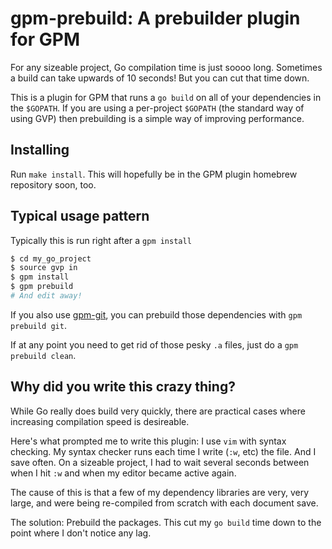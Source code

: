 # gpm-prebuild: A prebuilder plugin for GPM

For any sizeable project, Go compilation time is just soooo long.
Sometimes a build can take upwards of 10 seconds! But you can cut that
time down.

This is a plugin for GPM that runs a `go build` on all of your
dependencies in the `$GOPATH`. If you are using a per-project `$GOPATH`
(the standard way of using GVP) then prebuilding is a simple way of
improving performance.

## Installing

Run `make install`. This will hopefully be in the GPM plugin homebrew
repository soon, too.

## Typical usage pattern

Typically this is run right after a `gpm install`

```bash
$ cd my_go_project
$ source gvp in
$ gpm install
$ gpm prebuild
# And edit away!
```

If you also use [gpm-git](https://github.com/technosophos/gpm-git), you
can prebuild those dependencies with `gpm prebuild git`.

If at any point you need to get rid of those pesky `.a` files, just do a
`gpm prebuild clean`.

## Why did you write this crazy thing?

While Go really does build very quickly, there are practical cases where
increasing compilation speed is desireable.

Here's what prompted me to write this plugin: I use `vim` with syntax
checking. My syntax checker runs each time I write (`:w`, etc) the file.
And I save often. On a sizeable project, I had to wait several seconds
between when I hit `:w` and when my editor became active again.

The cause of this is that a few of my dependency libraries are very,
very large, and were being re-compiled from scratch with each document
save.

The solution: Prebuild the packages. This cut my `go build` time down to
the point where I don't notice any lag.

